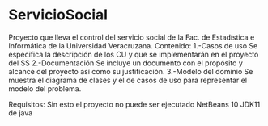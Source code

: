 # ServicioSocial
Proyecto que lleva el control del servicio social de la Fac. de Estadística e Informática de la Universidad Veracruzana.
Contenido:
1.-Casos de uso
  Se especifica la descripción de los CU y que se implementarán en el proyecto del SS
2.-Documentación 
  Se incluye un documento con el propósito y alcance del proyecto así como su justificación.
3.-Modelo del dominio
  Se muestra el diagrama de clases y el de casos de uso para representar el modelo del problema.
  
Requisitos:
Sin esto el proyecto no puede ser ejecutado
NetBeans 10
JDK11 de java



